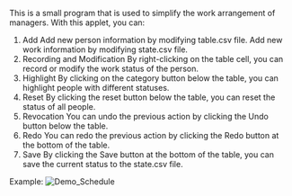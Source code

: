 This is a small program that is used to simplify the work arrangement of managers.
With this applet, you can:
1. Add
    Add new person information by modifying table.csv file.
    Add new work information by modifying state.csv file.
2. Recording and Modification
    By right-clicking on the table cell, you can record or modify the work status of the person.
3. Highlight
    By clicking on the category button below the table, you can highlight people with different statuses.
4. Reset
    By clicking the reset button below the table, you can reset the status of all people.
5. Revocation
    You can undo the previous action by clicking the Undo button below the table.
6. Redo
    You can redo the previous action by clicking the Redo button at the bottom of the table.
7. Save
    By clicking the Save button at the bottom of the table, you can save the current status to the state.csv file.

Example:
![Demo_Schedule](https://github.com/user-attachments/assets/e48c530a-c119-4236-a2fe-2e5381b87c3e)
